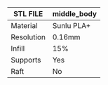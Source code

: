 | STL FILE       | middle_body |
|----------------|-------------|
| Material       | Sunlu PLA+  |
| Resolution     | 0.16mm      |
| Infill         | 15%         |
| Supports       | Yes         |
| Raft           | No          | 

